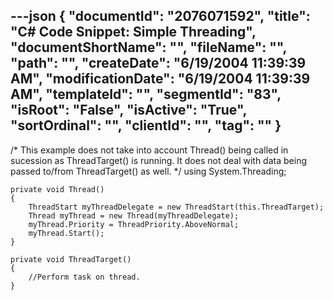 ---json
{
  "documentId": "2076071592",
  "title": "C# Code Snippet: Simple Threading",
  "documentShortName": "",
  "fileName": "",
  "path": "",
  "createDate": "6/19/2004 11:39:39 AM",
  "modificationDate": "6/19/2004 11:39:39 AM",
  "templateId": "",
  "segmentId": "83",
  "isRoot": "False",
  "isActive": "True",
  "sortOrdinal": "",
  "clientId": "",
  "tag": ""
}
---

/*
This example does not take into account Thread() being called in sucession as ThreadTarget() is running. It does not deal with data being passed to/from ThreadTarget() as well.
*/
    using System.Threading;

    private void Thread()
    {
        ThreadStart myThreadDelegate = new ThreadStart(this.ThreadTarget);
        Thread myThread = new Thread(myThreadDelegate);
        myThread.Priority = ThreadPriority.AboveNormal;
        myThread.Start();
    }

    private void ThreadTarget()
    {
        //Perform task on thread.
    }
